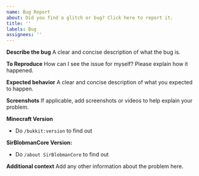 ```yaml
---
name: Bug Report
about: Did you find a glitch or bug? Click here to report it.
title: ''
labels: Bug
assignees: ''
---
```


**Describe the bug**
A clear and concise description of what the bug is.

**To Reproduce**
How can I see the issue for myself? Please explain how it happened.

**Expected behavior**
A clear and concise description of what you expected to happen.

**Screenshots**
If applicable, add screenshots or videos to help explain your problem.

**Minecraft Version**
 - Do `/bukkit:version` to find out

**SirBlobmanCore Version:**
 - Do `/about SirBlobmanCore` to find out

**Additional context**
Add any other information about the problem here.
